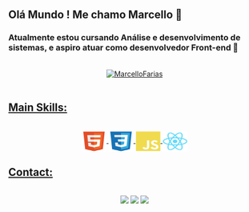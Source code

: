 ## Olá Mundo ! Me chamo Marcello 👋
### Atualmente estou cursando Análise e desenvolvimento de sistemas, e aspiro atuar como desenvolvedor Front-end 👾

<br>
<div align="center" style="display: inline_block">
  <a href="https://github.com/MarcelloFarias">
  <img height="130em" src="https://github-readme-streak-stats.herokuapp.com/?user=MarcelloFarias&&theme=dracula" alt="MarcelloFarias" />
</div><br>
 
 ## Main Skills:
 
<div align="center" style="display: inline_block"><br>
  <img align="center"  height="40" width="50" src="https://raw.githubusercontent.com/devicons/devicon/master/icons/html5/html5-original.svg">
  <img align="center" height="40" width="50" src="https://raw.githubusercontent.com/devicons/devicon/master/icons/css3/css3-original.svg">
  <img align="center" height="40" width="50" src="https://raw.githubusercontent.com/devicons/devicon/master/icons/javascript/javascript-plain.svg">
  <img align="center" alt="Marcello-React" height="40" width="50" src="https://raw.githubusercontent.com/devicons/devicon/master/icons/react/react-original.svg">
</div>

## Contact:

  <div align="center"><br>
    <a href="https://www.linkedin.com/in/marcello-rocha-381572231/" target="_blank"><img src="https://img.shields.io/badge/-LinkedIn-%230077B5?style=for-the-badge&logo=linkedin&logoColor=white" target="_blank"></a>
    <a href="https://instagram.com/cello.farias" target="_blank"><img src="https://img.shields.io/badge/-Instagram-%23E4405F?style=for-the-badge&logo=instagram&logoColor=white" target="_blank"></a>
    <a href="https://mail.google.com/mail/u/0/#all?compose=DmwnWsCRkGqwMNkHSqHRsPDMMtNlkBvKLsjWzDFHMXjkVmxMcvScpnPFmbVvfwdXzPNCsFqHMkRL"><img src="https://img.shields.io/badge/Gmail-D14836?style=for-the-badge&logo=gmail&logoColor=white"></a>
  </div>
